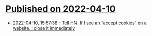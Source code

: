 # [Published on 2022-04-10](index.md)

* [2022-04-10, 15:57:38](https://news.ycombinator.com/item?id=30978283) - [Tell HN: If I see an “accept cookies” on a website, I close it immediately](https://news.ycombinator.com/item?id=30978283)
